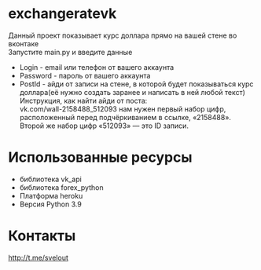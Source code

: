 # exchangeratevk
Данный проект показывает курс доллара прямо на вашей стене во вконтаке  
Запустите main.py и введите данные  
* Login - email или телефон от вашего аккаунта
* Password - пароль от вашего аккаунта
* PostId - айди от записи на стене, в которой будет показываться курс доллара(её нужно создать заранее и написать в ней любой текст)
Инструкция, как найти айди от поста:  
vk.com/wall-2158488_512093 нам нужен первый набор цифр,  
расположенный перед подчёркиванием в ссылке, «2158488».  
Второй же набор цифр «512093» — это ID записи.
# Использованные ресурсы
* библиотека vk_api
* библиотека forex_python
* Платформа heroku
* Версия Python 3.9
# Контакты
http://t.me/svelout
